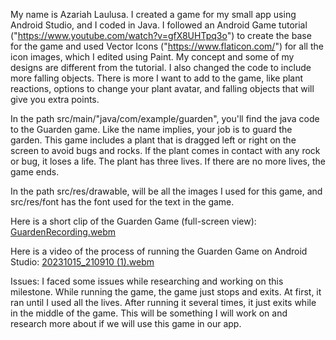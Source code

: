 My name is Azariah Laulusa. I created a game for my small app using Android Studio, and I coded in Java. I followed an Android Game tutorial ("https://www.youtube.com/watch?v=gfX8UHTpq3o") to create the base for the game and used Vector Icons ("https://www.flaticon.com/") for all the icon images, which I edited using Paint. My concept and some of my designs are different from the tutorial. I also changed the code to include more falling objects. There is more I want to add to the game, like plant reactions, options to change your plant avatar, and falling objects that will give you extra points.

In the path src/main/"java/com/example/guarden", you'll find the java code to the Guarden game. Like the name implies, your job is to guard the garden. This game includes a plant that is dragged left or right on the screen to avoid bugs and rocks. If the plant comes in contact with any rock or bug, it loses a life. The plant has three lives. If there are no more lives, the game ends.

In the path src/res/drawable, will be all the images I used for this game, and src/res/font has the font used for the text in the game.

Here is a short clip of the Guarden Game (full-screen view): [GuardenRecording.webm](https://github.com/SCCapstone/research-AzariahLaulusa7/assets/122847570/c3b32b4d-168a-4785-80c0-233c49ba4a69)

Here is a video of the process of running the Guarden Game on Android Studio: [20231015_210910 (1).webm](https://github.com/SCCapstone/research-AzariahLaulusa7/assets/122847570/27feb292-d903-4297-a6f5-8616039084a8)

Issues: I faced some issues while researching and working on this milestone. While running the game, the game just stops and exits. At first, it ran until I used all the lives. After running it several times, it just exits while in the middle of the game. This will be something I will work on and research more about if we will use this game in our app.
